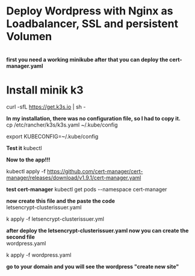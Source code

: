 <h1><strong>Deploy Wordpress with Nginx as Loadbalancer, SSL and persistent Volumen</strong></h1><br>
<strong>first you need a working minikube after that you can deploy the cert-manager.yaml</strong><br>

<h1>Install minik k3</h1>

curl -sfL https://get.k3s.io | sh -

<strong>In my installation, there was no configuration file, so I had to copy it.</strong><br>
cp /etc/rancher/k3s/k3s.yaml ~/.kube/config

export KUBECONFIG=~/.kube/config

<strong>Test it</strong>
kubectl

<strong>Now to the app!!!</strong>

kubectl apply -f https://github.com/cert-manager/cert-manager/releases/download/v1.9.1/cert-manager.yaml

<strong>test cert-manager</strong>
kubectl get pods --namespace cert-manager

<strong>now create this file and the paste the code</strong><br>
letsencrypt-clusterissuer.yaml

k apply -f letsencrypt-clusterissuer.yml

<strong>after deploy the letsencrypt-clusterissuer.yaml now you can create the second file</strong><br>
wordpress.yaml

k apply -f wordpress.yaml

<strong>go to your domain and you will see the wordpress "create new site"</strong>
